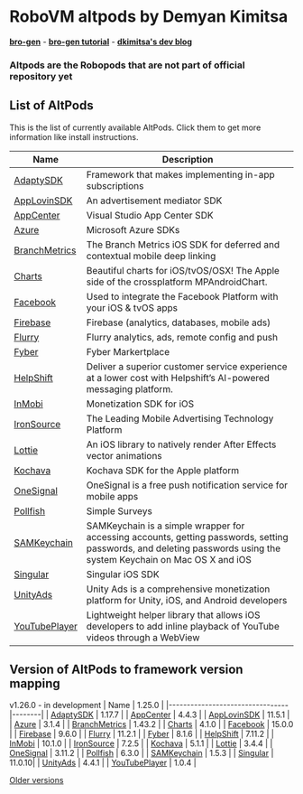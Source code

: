 # RoboVM altpods by Demyan Kimitsa
[**bro-gen**](https://github.com/dkimitsa/robovm-bro-gen) -
[**bro-gen tutorial**](https://dkimitsa.github.io/2017/10/19/bro-gen-tutorial/) -
[**dkimitsa's dev blog**](https://dkimitsa.github.io/)

### Altpods are the Robopods that are not part of official repository yet


## List of AltPods

This is the list of currently available AltPods. Click them to get more information like install instructions.

| Name                            | Description                                                                                                                                                        |
|---------------------------------|--------------------------------------------------------------------------------------------------------------------------------------------------------------------|
| [AdaptySDK](adapty/)            | Framework that makes implementing in-app subscriptions                                                                                                             |
| [AppLovinSDK](applovinsdk/)     | An advertisement mediator SDK                                                                                                                                      |
| [AppCenter](appcenter/)         | Visual Studio App Center SDK                                                                                                                                       |
| [Azure](azure/)                 | Microsoft Azure SDKs                                                                                                                                               |
| [BranchMetrics](branchmetrics/) | The Branch Metrics iOS SDK for deferred and contextual mobile deep linking                                                                                         |
| [Charts](charts/)               | Beautiful charts for iOS/tvOS/OSX! The Apple side of the crossplatform MPAndroidChart.                                                                             |
| [Facebook](facebook/)           | Used to integrate the Facebook Platform with your iOS & tvOS apps                                                                                                  |
| [Firebase](firebase/)           | Firebase (analytics, databases, mobile ads)                                                                                                                        |
| [Flurry](flurry/)               | Flurry analytics, ads, remote config and push                                                                                                                      |
| [Fyber](fyber/)                 | Fyber Markertplace                                                                                                                                                 |
| [HelpShift](helpshift/)         | Deliver a superior customer service experience at a lower cost with Helpshift’s AI-powered messaging platform.                                                     |
| [InMobi](inmobi/)               | Monetization SDK for iOS                                                                                                                                           |
| [IronSource](ironsource/)       | The Leading Mobile Advertising Technology Platform                                                                                                                 |
| [Lottie](lottie/)               | An iOS library to natively render After Effects vector animations                                                                                                  |
| [Kochava](kochava/)             | Kochava SDK for the Apple platform                                                                                                                                 |
| [OneSignal](onesignal/)         | OneSignal is a free push notification service for mobile apps                                                                                                      |
| [Pollfish](pollfish/)           | Simple Surveys                                                                                                                                                     |
| [SAMKeychain](samkeychain/)     | SAMKeychain is a simple wrapper for accessing accounts, getting passwords, setting passwords, and deleting passwords using the system Keychain on Mac OS X and iOS |
| [Singular](singular/)           | Singular iOS SDK                                                                                                                                                   |
| [UnityAds](unitryads/)          | Unity Ads is a comprehensive monetization platform for Unity, iOS, and Android developers                                                                          |
| [YouTubePlayer](youtube/)       | Lightweight helper library that allows iOS developers to add inline playback of YouTube videos through a WebView                                                   |


## Version of AltPods to framework version mapping

v1.26.0 - in development
| Name                            | 1.25.0 |
|---------------------------------|--------|
| [AdaptySDK](adapty/)            | 1.17.7 |
| [AppCenter](appcenter/)         | 4.4.3  |
| [AppLovinSDK](applovinsdk/)     | 11.5.1 |
| [Azure](azure/)                 | 3.1.4  |
| [BranchMetrics](branchmetrics/) | 1.43.2 |
| [Charts](charts/)               | 4.1.0                               |
| [Facebook](facebook/)           | 15.0.0 |
| [Firebase](firebase/)           | 9.6.0  |
| [Flurry](flurry/)               | 11.2.1 |
| [Fyber](fyber/)                 | 8.1.6  |
| [HelpShift](helpshift/)         | 7.11.2 |
| [InMobi](inmobi/)               | 10.1.0 |
| [IronSource](ironsource/)       | 7.2.5  |
| [Kochava](kochava/)             | 5.1.1  |
| [Lottie](lottie/)               | 3.4.4  |
| [OneSignal](onesignal/)         | 3.11.2 |
| [Pollfish](pollfish/)           | 6.3.0  |
| [SAMKeychain](samkeychain/)     | 1.5.3  |
| [Singular](singular/)           | 11.0.10|
| [UnityAds](unityads/)           | 4.4.1  |
| [YouTubePlayer](youtube/)       | 1.0.4  |

[Older versions](CHANGELOG.md)